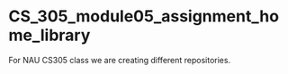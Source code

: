 # CS_305_module05_assignment_home_library
For NAU CS305 class we are creating different repositories.
